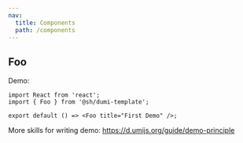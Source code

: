 ```yaml
---
nav:
  title: Components
  path: /components
---
```


## Foo

Demo:

```tsx
import React from 'react';
import { Foo } from '@sh/dumi-template';

export default () => <Foo title="First Demo" />;
```

More skills for writing demo: https://d.umijs.org/guide/demo-principle
